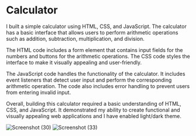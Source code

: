 # Calculator
I built a simple calculator using HTML, CSS, and JavaScript. The calculator has a basic interface that allows users to perform arithmetic operations such as addition, subtraction, multiplication, and division.

The HTML code includes a form element that contains input fields for the numbers and buttons for the arithmetic operations. The CSS code styles the interface to make it visually appealing and user-friendly.

The JavaScript code handles the functionality of the calculator. It includes event listeners that detect user input and perform the corresponding arithmetic operation. The code also includes error handling to prevent users from entering invalid input.

Overall, building this calculator required a basic understanding of HTML, CSS, and JavaScript. It demonstrated my ability to create functional and visually appealing web applications and I have enabled light/dark theme.

![Screenshot (30)](https://user-images.githubusercontent.com/78575837/232747355-5d415e11-73eb-4432-a57b-bc4c31226608.png)
![Screenshot (33)](https://user-images.githubusercontent.com/78575837/232747364-c667dea1-7274-4739-8795-49565c7db634.png)

